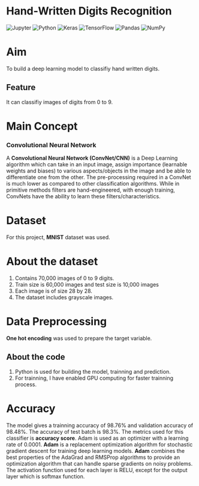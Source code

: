 # Hand-Written Digits Recognition

<img alt="Jupyter" src="https://img.shields.io/badge/Jupyter%20-%23F37626.svg?&style=for-the-badge&logo=Jupyter&logoColor=white" /> <img alt="Python" src="https://img.shields.io/badge/python%20-%2314354C.svg?&style=for-the-badge&logo=python&logoColor=white"/> <img alt="Keras" src="https://img.shields.io/badge/Keras%20-%23D00000.svg?&style=for-the-badge&logo=Keras&logoColor=white"/> <img alt="TensorFlow" src="https://img.shields.io/badge/TensorFlow%20-%23FF6F00.svg?&style=for-the-badge&logo=TensorFlow&logoColor=white" /> <img alt="Pandas" src="https://img.shields.io/badge/pandas%20-%23150458.svg?&style=for-the-badge&logo=pandas&logoColor=white" /> <img alt="NumPy" src="https://img.shields.io/badge/numpy%20-%23013243.svg?&style=for-the-badge&logo=numpy&logoColor=white" />

# Aim
To build a deep learning model to classifiy hand written digits.

## Feature
It can classifiy images of digits from 0 to 9.

# Main Concept
### Convolutional Neural Network
A **Convolutional Neural Network (ConvNet/CNN)** is a Deep Learning algorithm which can take in an input image, assign importance (learnable weights and biases) to various aspects/objects in the image and be able to differentiate one from the other. The pre-processing required in a ConvNet is much lower as compared to other classification algorithms. While in primitive methods filters are hand-engineered, with enough training, ConvNets have the ability to learn these filters/characteristics.

# Dataset
For this project, **MNIST** dataset was used.

# About the dataset

 1. Contains 70,000 images of 0 to 9 digits.
 2. Train size is 60,000 images and test size is 10,000 images
 3. Each image is of size 28 by 28.
 4. The dataset includes grayscale images.

# Data Preprocessing
**One hot encoding** was used to prepare the target variable.

## About the code
1. Python is used for building the model, trainning and prediction.
2. For trainning, I have enabled GPU computing for faster trainning process.

# Accuracy
The model gives a trainning accuracy of 98.76% and validation accuracy of 98.48%. The accuracy of test batch is 98.3%. The metrics used for this classifier is **accuracy score**. Adam is used as an optimizer with a learning rate of 0.0001. **Adam** is a replacement optimization algorithm for stochastic gradient descent for training deep learning models. **Adam** combines the best properties of the AdaGrad and RMSProp algorithms to provide an optimization algorithm that can handle sparse gradients on noisy problems. The activation function used for each layer is RELU, except for the output layer which is softmax function. 





